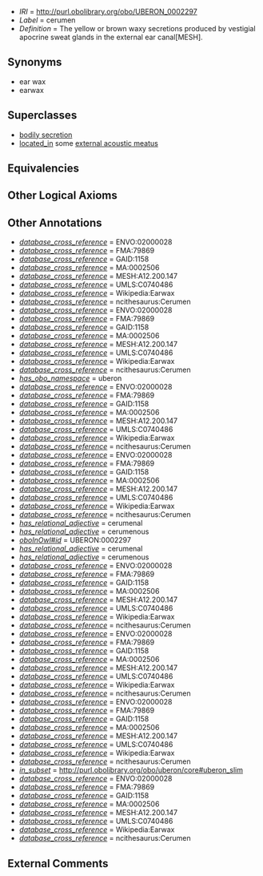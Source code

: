  * *IRI* = http://purl.obolibrary.org/obo/UBERON_0002297
 * *Label* = cerumen
 * *Definition* = The yellow or brown waxy secretions produced by vestigial apocrine sweat glands in the external ear canal[MESH].

## Synonyms

 * ear wax
 * earwax

## Superclasses

 * [bodily secretion](../../UBERON/56/UBERON_0000456.md)
 * [located_in](../../RO/25/RO_0001025.md) some [external acoustic meatus](../../UBERON/52/UBERON_0001352.md)

## Equivalencies


## Other Logical Axioms


## Other Annotations

 * *[database_cross_reference](../../ef/oboInOwl#hasDbXref.md)* = ENVO:02000028
 * *[database_cross_reference](../../ef/oboInOwl#hasDbXref.md)* = FMA:79869
 * *[database_cross_reference](../../ef/oboInOwl#hasDbXref.md)* = GAID:1158
 * *[database_cross_reference](../../ef/oboInOwl#hasDbXref.md)* = MA:0002506
 * *[database_cross_reference](../../ef/oboInOwl#hasDbXref.md)* = MESH:A12.200.147
 * *[database_cross_reference](../../ef/oboInOwl#hasDbXref.md)* = UMLS:C0740486
 * *[database_cross_reference](../../ef/oboInOwl#hasDbXref.md)* = Wikipedia:Earwax
 * *[database_cross_reference](../../ef/oboInOwl#hasDbXref.md)* = ncithesaurus:Cerumen
 * *[database_cross_reference](../../ef/oboInOwl#hasDbXref.md)* = ENVO:02000028
 * *[database_cross_reference](../../ef/oboInOwl#hasDbXref.md)* = FMA:79869
 * *[database_cross_reference](../../ef/oboInOwl#hasDbXref.md)* = GAID:1158
 * *[database_cross_reference](../../ef/oboInOwl#hasDbXref.md)* = MA:0002506
 * *[database_cross_reference](../../ef/oboInOwl#hasDbXref.md)* = MESH:A12.200.147
 * *[database_cross_reference](../../ef/oboInOwl#hasDbXref.md)* = UMLS:C0740486
 * *[database_cross_reference](../../ef/oboInOwl#hasDbXref.md)* = Wikipedia:Earwax
 * *[database_cross_reference](../../ef/oboInOwl#hasDbXref.md)* = ncithesaurus:Cerumen
 * *[has_obo_namespace](../../ce/oboInOwl#hasOBONamespace.md)* = uberon
 * *[database_cross_reference](../../ef/oboInOwl#hasDbXref.md)* = ENVO:02000028
 * *[database_cross_reference](../../ef/oboInOwl#hasDbXref.md)* = FMA:79869
 * *[database_cross_reference](../../ef/oboInOwl#hasDbXref.md)* = GAID:1158
 * *[database_cross_reference](../../ef/oboInOwl#hasDbXref.md)* = MA:0002506
 * *[database_cross_reference](../../ef/oboInOwl#hasDbXref.md)* = MESH:A12.200.147
 * *[database_cross_reference](../../ef/oboInOwl#hasDbXref.md)* = UMLS:C0740486
 * *[database_cross_reference](../../ef/oboInOwl#hasDbXref.md)* = Wikipedia:Earwax
 * *[database_cross_reference](../../ef/oboInOwl#hasDbXref.md)* = ncithesaurus:Cerumen
 * *[database_cross_reference](../../ef/oboInOwl#hasDbXref.md)* = ENVO:02000028
 * *[database_cross_reference](../../ef/oboInOwl#hasDbXref.md)* = FMA:79869
 * *[database_cross_reference](../../ef/oboInOwl#hasDbXref.md)* = GAID:1158
 * *[database_cross_reference](../../ef/oboInOwl#hasDbXref.md)* = MA:0002506
 * *[database_cross_reference](../../ef/oboInOwl#hasDbXref.md)* = MESH:A12.200.147
 * *[database_cross_reference](../../ef/oboInOwl#hasDbXref.md)* = UMLS:C0740486
 * *[database_cross_reference](../../ef/oboInOwl#hasDbXref.md)* = Wikipedia:Earwax
 * *[database_cross_reference](../../ef/oboInOwl#hasDbXref.md)* = ncithesaurus:Cerumen
 * *[has_relational_adjective](../../UBPROP/07/UBPROP_0000007.md)* = cerumenal
 * *[has_relational_adjective](../../UBPROP/07/UBPROP_0000007.md)* = cerumenous
 * *[oboInOwl#id](../../id/oboInOwl#id.md)* = UBERON:0002297
 * *[has_relational_adjective](../../UBPROP/07/UBPROP_0000007.md)* = cerumenal
 * *[has_relational_adjective](../../UBPROP/07/UBPROP_0000007.md)* = cerumenous
 * *[database_cross_reference](../../ef/oboInOwl#hasDbXref.md)* = ENVO:02000028
 * *[database_cross_reference](../../ef/oboInOwl#hasDbXref.md)* = FMA:79869
 * *[database_cross_reference](../../ef/oboInOwl#hasDbXref.md)* = GAID:1158
 * *[database_cross_reference](../../ef/oboInOwl#hasDbXref.md)* = MA:0002506
 * *[database_cross_reference](../../ef/oboInOwl#hasDbXref.md)* = MESH:A12.200.147
 * *[database_cross_reference](../../ef/oboInOwl#hasDbXref.md)* = UMLS:C0740486
 * *[database_cross_reference](../../ef/oboInOwl#hasDbXref.md)* = Wikipedia:Earwax
 * *[database_cross_reference](../../ef/oboInOwl#hasDbXref.md)* = ncithesaurus:Cerumen
 * *[database_cross_reference](../../ef/oboInOwl#hasDbXref.md)* = ENVO:02000028
 * *[database_cross_reference](../../ef/oboInOwl#hasDbXref.md)* = FMA:79869
 * *[database_cross_reference](../../ef/oboInOwl#hasDbXref.md)* = GAID:1158
 * *[database_cross_reference](../../ef/oboInOwl#hasDbXref.md)* = MA:0002506
 * *[database_cross_reference](../../ef/oboInOwl#hasDbXref.md)* = MESH:A12.200.147
 * *[database_cross_reference](../../ef/oboInOwl#hasDbXref.md)* = UMLS:C0740486
 * *[database_cross_reference](../../ef/oboInOwl#hasDbXref.md)* = Wikipedia:Earwax
 * *[database_cross_reference](../../ef/oboInOwl#hasDbXref.md)* = ncithesaurus:Cerumen
 * *[database_cross_reference](../../ef/oboInOwl#hasDbXref.md)* = ENVO:02000028
 * *[database_cross_reference](../../ef/oboInOwl#hasDbXref.md)* = FMA:79869
 * *[database_cross_reference](../../ef/oboInOwl#hasDbXref.md)* = GAID:1158
 * *[database_cross_reference](../../ef/oboInOwl#hasDbXref.md)* = MA:0002506
 * *[database_cross_reference](../../ef/oboInOwl#hasDbXref.md)* = MESH:A12.200.147
 * *[database_cross_reference](../../ef/oboInOwl#hasDbXref.md)* = UMLS:C0740486
 * *[database_cross_reference](../../ef/oboInOwl#hasDbXref.md)* = Wikipedia:Earwax
 * *[database_cross_reference](../../ef/oboInOwl#hasDbXref.md)* = ncithesaurus:Cerumen
 * *[in_subset](../../et/oboInOwl#inSubset.md)* = http://purl.obolibrary.org/obo/uberon/core#uberon_slim
 * *[database_cross_reference](../../ef/oboInOwl#hasDbXref.md)* = ENVO:02000028
 * *[database_cross_reference](../../ef/oboInOwl#hasDbXref.md)* = FMA:79869
 * *[database_cross_reference](../../ef/oboInOwl#hasDbXref.md)* = GAID:1158
 * *[database_cross_reference](../../ef/oboInOwl#hasDbXref.md)* = MA:0002506
 * *[database_cross_reference](../../ef/oboInOwl#hasDbXref.md)* = MESH:A12.200.147
 * *[database_cross_reference](../../ef/oboInOwl#hasDbXref.md)* = UMLS:C0740486
 * *[database_cross_reference](../../ef/oboInOwl#hasDbXref.md)* = Wikipedia:Earwax
 * *[database_cross_reference](../../ef/oboInOwl#hasDbXref.md)* = ncithesaurus:Cerumen

## External Comments


